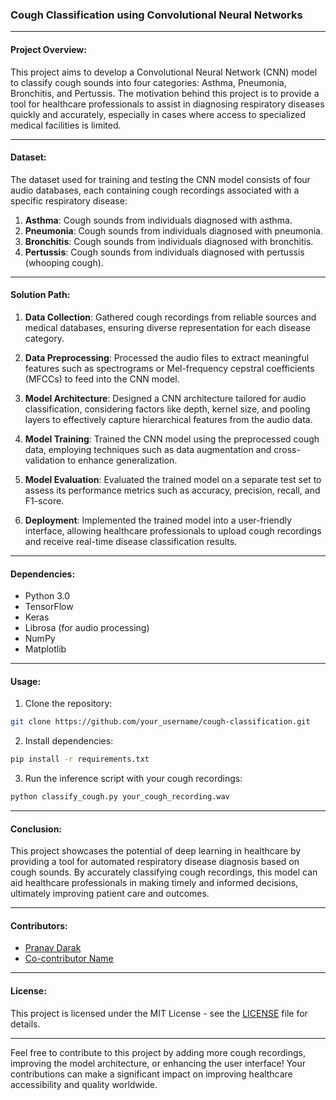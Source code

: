 ### Cough Classification using Convolutional Neural Networks

---

#### Project Overview:

This project aims to develop a Convolutional Neural Network (CNN) model to classify cough sounds into four categories: Asthma, Pneumonia, Bronchitis, and Pertussis. The motivation behind this project is to provide a tool for healthcare professionals to assist in diagnosing respiratory diseases quickly and accurately, especially in cases where access to specialized medical facilities is limited.

---

#### Dataset:

The dataset used for training and testing the CNN model consists of four audio databases, each containing cough recordings associated with a specific respiratory disease:
1. **Asthma**: Cough sounds from individuals diagnosed with asthma.
2. **Pneumonia**: Cough sounds from individuals diagnosed with pneumonia.
3. **Bronchitis**: Cough sounds from individuals diagnosed with bronchitis.
4. **Pertussis**: Cough sounds from individuals diagnosed with pertussis (whooping cough).

---

#### Solution Path:

1. **Data Collection**: Gathered cough recordings from reliable sources and medical databases, ensuring diverse representation for each disease category.

2. **Data Preprocessing**: Processed the audio files to extract meaningful features such as spectrograms or Mel-frequency cepstral coefficients (MFCCs) to feed into the CNN model.

3. **Model Architecture**: Designed a CNN architecture tailored for audio classification, considering factors like depth, kernel size, and pooling layers to effectively capture hierarchical features from the audio data.

4. **Model Training**: Trained the CNN model using the preprocessed cough data, employing techniques such as data augmentation and cross-validation to enhance generalization.

5. **Model Evaluation**: Evaluated the trained model on a separate test set to assess its performance metrics such as accuracy, precision, recall, and F1-score.

6. **Deployment**: Implemented the trained model into a user-friendly interface, allowing healthcare professionals to upload cough recordings and receive real-time disease classification results.

---

#### Dependencies:

- Python 3.0
- TensorFlow
- Keras
- Librosa (for audio processing)
- NumPy
- Matplotlib

---

#### Usage:

1. Clone the repository:
```bash
git clone https://github.com/your_username/cough-classification.git
```

2. Install dependencies:
```bash
pip install -r requirements.txt
```

3. Run the inference script with your cough recordings:
```bash
python classify_cough.py your_cough_recording.wav
```

---

#### Conclusion:

This project showcases the potential of deep learning in healthcare by providing a tool for automated respiratory disease diagnosis based on cough sounds. By accurately classifying cough recordings, this model can aid healthcare professionals in making timely and informed decisions, ultimately improving patient care and outcomes.

--- 

#### Contributors:

- [Pranav Darak](https://github.com/pranavdarak)
- [Co-contributor Name](https://github.com/co_contributor_username)

---

#### License:

This project is licensed under the MIT License - see the [LICENSE](LICENSE) file for details.

---

Feel free to contribute to this project by adding more cough recordings, improving the model architecture, or enhancing the user interface! Your contributions can make a significant impact on improving healthcare accessibility and quality worldwide.
